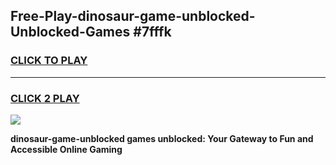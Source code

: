 
## Free-Play-dinosaur-game-unblocked-Unblocked-Games #7fffk
<h3>
<a href="https://news.freeplayer.one?title=dinosaur-game-unblocked&ref=8M">CLICK TO PLAY</a></h3>
<hr>

<h3>
<a href="https://news.freeplayer.one?title=dinosaur-game-unblocked&ref=8M">CLICK 2 PLAY</a>
  
</h3>

<a href="https://news.freeplayer.one?title=dinosaur-game-unblocked&ref=8M"><img src="https://clearcache.store/games.png"></a>


**dinosaur-game-unblocked games unblocked: Your Gateway to Fun and Accessible Online Gaming**
